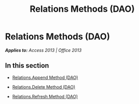 ﻿---
title: Relations Methods (DAO)
TOCTitle: Methods
ms:assetid: 4581d01e-afa5-438b-847b-58ef8c8e7772
ms:mtpsurl: https://msdn.microsoft.com/en-us/library/Dn124596(v=office.15)
ms:contentKeyID: 52072219
ms.date: 09/18/2015
mtps_version: v=office.15
---

# Relations Methods (DAO)


_**Applies to:** Access 2013 | Office 2013_

## In this section

  - [Relations.Append Method (DAO)](relations-append-method-dao.md)

  - [Relations.Delete Method (DAO)](relations-delete-method-dao.md)

  - [Relations.Refresh Method (DAO)](relations-refresh-method-dao.md)

